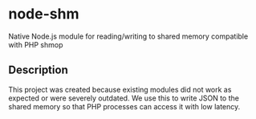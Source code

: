 # node-shm

Native Node.js module for reading/writing to shared memory compatible with PHP shmop

Description
-----------

This project was created because existing modules did not work as expected or were severely outdated.
We use this to write JSON to the shared memory so that PHP processes can access it with low latency.
 

